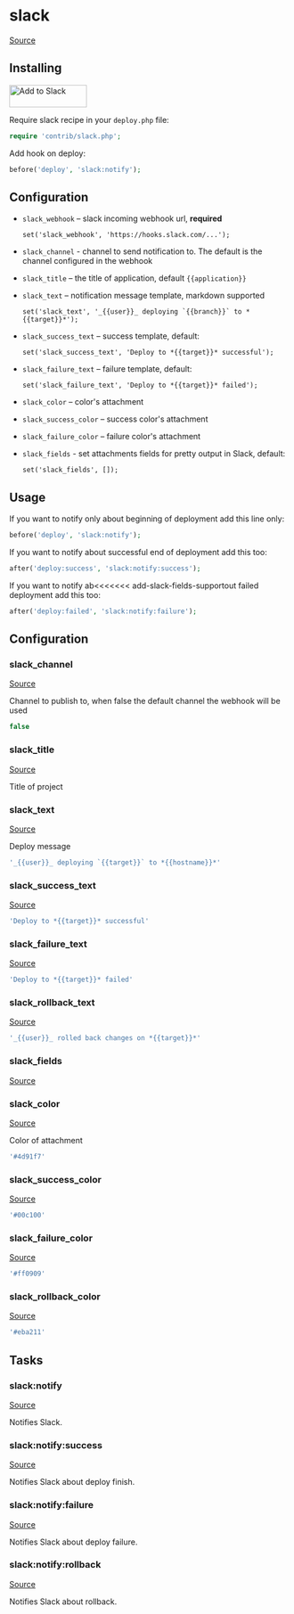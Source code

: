 <!-- DO NOT EDIT THIS FILE! -->
<!-- Instead edit contrib/slack.php -->
<!-- Then run bin/docgen -->

# slack

[Source](/contrib/slack.php)



## Installing

<a href="https://slack.com/oauth/authorize?&client_id=113734341365.225973502034&scope=incoming-webhook"><img alt="Add to Slack" height="40" width="139" src="https://platform.slack-edge.com/img/add_to_slack.png" srcset="https://platform.slack-edge.com/img/add_to_slack.png 1x, https://platform.slack-edge.com/img/add_to_slack@2x.png 2x" /></a>

Require slack recipe in your `deploy.php` file:

```php
require 'contrib/slack.php';
```

Add hook on deploy:

```php
before('deploy', 'slack:notify');
```

## Configuration

- `slack_webhook` – slack incoming webhook url, **required**
  ```
  set('slack_webhook', 'https://hooks.slack.com/...');
  ```
- `slack_channel` - channel to send notification to. The default is the channel configured in the webhook
- `slack_title` – the title of application, default `{{application}}`
- `slack_text` – notification message template, markdown supported
  ```
  set('slack_text', '_{{user}}_ deploying `{{branch}}` to *{{target}}*');
  ```
- `slack_success_text` – success template, default:
  ```
  set('slack_success_text', 'Deploy to *{{target}}* successful');
  ```
- `slack_failure_text` – failure template, default:
  ```
  set('slack_failure_text', 'Deploy to *{{target}}* failed');
  ```

- `slack_color` – color's attachment
- `slack_success_color` – success color's attachment
- `slack_failure_color` – failure color's attachment
- `slack_fields` - set attachments fields for pretty output in Slack, default:
  ```
  set('slack_fields', []);
  ```

## Usage

If you want to notify only about beginning of deployment add this line only:

```php
before('deploy', 'slack:notify');
```

If you want to notify about successful end of deployment add this too:

```php
after('deploy:success', 'slack:notify:success');
```

If you want to notify ab<<<<<<< add-slack-fields-supportout failed deployment add this too:

```php
after('deploy:failed', 'slack:notify:failure');
```



## Configuration
### slack_channel
[Source](https://github.com/deployphp/deployer/blob/master/contrib/slack.php#L74)

Channel to publish to, when false the default channel the webhook will be used

```php title="Default value"
false
```


### slack_title
[Source](https://github.com/deployphp/deployer/blob/master/contrib/slack.php#L77)

Title of project



### slack_text
[Source](https://github.com/deployphp/deployer/blob/master/contrib/slack.php#L82)

Deploy message

```php title="Default value"
'_{{user}}_ deploying `{{target}}` to *{{hostname}}*'
```


### slack_success_text
[Source](https://github.com/deployphp/deployer/blob/master/contrib/slack.php#L83)



```php title="Default value"
'Deploy to *{{target}}* successful'
```


### slack_failure_text
[Source](https://github.com/deployphp/deployer/blob/master/contrib/slack.php#L84)



```php title="Default value"
'Deploy to *{{target}}* failed'
```


### slack_rollback_text
[Source](https://github.com/deployphp/deployer/blob/master/contrib/slack.php#L85)



```php title="Default value"
'_{{user}}_ rolled back changes on *{{target}}*'
```


### slack_fields
[Source](https://github.com/deployphp/deployer/blob/master/contrib/slack.php#L86)





### slack_color
[Source](https://github.com/deployphp/deployer/blob/master/contrib/slack.php#L89)

Color of attachment

```php title="Default value"
'#4d91f7'
```


### slack_success_color
[Source](https://github.com/deployphp/deployer/blob/master/contrib/slack.php#L90)



```php title="Default value"
'#00c100'
```


### slack_failure_color
[Source](https://github.com/deployphp/deployer/blob/master/contrib/slack.php#L91)



```php title="Default value"
'#ff0909'
```


### slack_rollback_color
[Source](https://github.com/deployphp/deployer/blob/master/contrib/slack.php#L92)



```php title="Default value"
'#eba211'
```



## Tasks

### slack:notify
[Source](https://github.com/deployphp/deployer/blob/master/contrib/slack.php#L104)

Notifies Slack.




### slack:notify:success
[Source](https://github.com/deployphp/deployer/blob/master/contrib/slack.php#L124)

Notifies Slack about deploy finish.




### slack:notify:failure
[Source](https://github.com/deployphp/deployer/blob/master/contrib/slack.php#L145)

Notifies Slack about deploy failure.




### slack:notify:rollback
[Source](https://github.com/deployphp/deployer/blob/master/contrib/slack.php#L165)

Notifies Slack about rollback.
